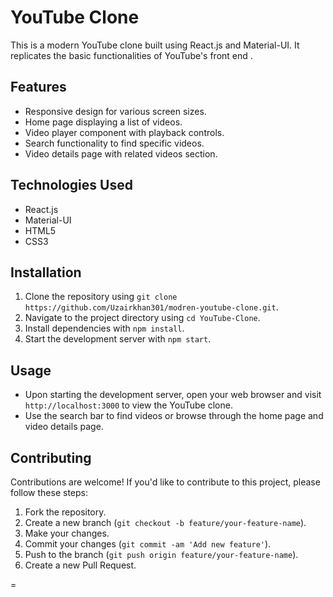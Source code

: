 # YouTube Clone

This is a modern YouTube clone built using React.js and Material-UI. It replicates the basic functionalities of YouTube's front end .

## Features

- Responsive design for various screen sizes.
- Home page displaying a list of videos.
- Video player component with playback controls.
- Search functionality to find specific videos.
- Video details page with related videos section.

## Technologies Used

- React.js
- Material-UI
- HTML5
- CSS3

## Installation

1. Clone the repository using `git clone https://github.com/Uzairkhan301/modren-youtube-clone.git`.
2. Navigate to the project directory using `cd YouTube-Clone`.
3. Install dependencies with `npm install`.
4. Start the development server with `npm start`.

## Usage

- Upon starting the development server, open your web browser and visit `http://localhost:3000` to view the YouTube clone.
- Use the search bar to find videos or browse through the home page and video details page.

## Contributing

Contributions are welcome! If you'd like to contribute to this project, please follow these steps:

1. Fork the repository.
2. Create a new branch (`git checkout -b feature/your-feature-name`).
3. Make your changes.
4. Commit your changes (`git commit -am 'Add new feature'`).
5. Push to the branch (`git push origin feature/your-feature-name`).
6. Create a new Pull Request.

=
